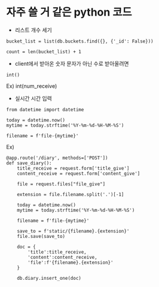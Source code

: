 # 자주 쓸 거 같은 python 코드

- 리스트 개수 세기
```
bucket_list = list(db.buckets.find({}, {'_id': False}))

count = len(bucket_list) + 1
```

- client에서 받아온 숫자 
 문자가 아닌 수로 받아올려면
 ```
int()
```
Ex) int(num_receive)

- 실시간 시간 입력
```
from datetime import datetime

today = datetime.now()
mytime = today.strftime('%Y-%m-%d-%H-%M-%S')

filename = f'file-{mytime}'
```
Ex)
```
@app.route('/diary', methods=['POST'])
def save_diary():
    title_receive = request.form['title_give']
    content_receive = request.form['content_give']

    file = request.files["file_give"]
    
    extension = file.filename.split('.')[-1]

    today = datetime.now()
    mytime = today.strftime('%Y-%m-%d-%H-%M-%S')

    filename = f'file-{mytime}'

    save_to = f'static/{filename}.{extension}'
    file.save(save_to)

    doc = {
        'title':title_receive,
        'content':content_receive,
        'file':f'{filename}.{extension}'
    }

    db.diary.insert_one(doc)
```
